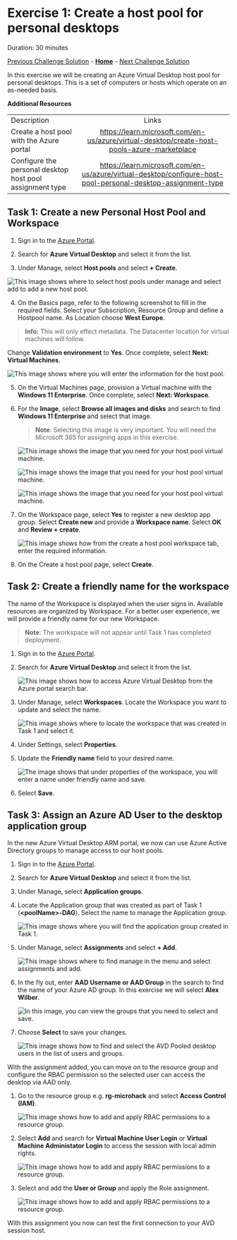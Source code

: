 # Exercise 1: Create a host pool for personal desktops

Duration:  30 minutes

[Previous Challenge Solution](./01-Personal-Hostpools-solution.md) - **[Home](../Readme.md)** - [Next Challenge Solution](02-multi-session-Hostpools-solution.md)

In this exercise we will be creating an Azure Virtual Desktop host pool for personal desktops. This is a set of computers or hosts which operate on an as-needed basis. 


**Additional Resources**

  |              |            |  
|----------|:-------------:|
| Description | Links |
| Create a host pool with the Azure portal | https://learn.microsoft.com/en-us/azure/virtual-desktop/create-host-pools-azure-marketplace |
  | Configure the personal desktop host pool assignment type | https://learn.microsoft.com/en-us/azure/virtual-desktop/configure-host-pool-personal-desktop-assignment-type | 

## Task 1: Create a new Personal Host Pool and Workspace

1.  Sign in to the [Azure Portal](https://portal.azure.com/).

2.  Search for **Azure Virtual Desktop** and select it from the list.

3.  Under Manage, select **Host pools** and select **+ Create**.
   
![This image shows where to select host pools under manage and select add to add a new host pool.](../Images/01-avdHostPool.png "Azure Virtual Desktop blade")

4.  On the Basics page, refer to the following screenshot to fill in the required fields. Select your Subscription, Resource Group and define a Hostpool name. As Location choose **West Europe**. 

> **Info:** This will only effect metadata. The Datacenter location for virtual machines will follow. 

Change **Validation environment** to **Yes**.
Once complete, select **Next: Virtual Machines**.

![This image shows where you will enter the information for the host pool.](../Images/01-createpersonalhostpool.png "Create host pool page")

5.  On the Virtual Machines page, provision a Virtual machine with the **Windows 11 Enterprise**. Once complete, select **Next: Workspace**.
   
6.  For the **Image**, select **Browse all images and disks** and search to find **Windows 11 Enterprise** and select that image.
    >**Note**: Selecting this image is very important. You will need the Microsoft 365 for assigning apps in this exercise.

    ![This image shows the image that you need for your host pool virtual machine.](../Images/01-vmwith365_1.png "Host pool Virtual Machine with image")

    ![This image shows the image that you need for your host pool virtual machine.](../Images/01-vmwith365_2.png "Host pool Virtual Machine with image")

     ![This image shows the image that you need for your host pool virtual machine.](../Images/01-vmwith365_3.png "Host pool Virtual Machine with image")

7.  On the Workspace page, select **Yes** to register a new desktop app group. Select **Create new** and provide a **Workspace name**. Select **OK** and **Review + create**.

    ![This image shows how from the create a host pool workspace tab, enter the required information.](../Images/01-hostpoolWorkspace.png "Create a host pool workspace tab")

8.  On the Create a host pool page, select **Create**.

## Task 2: Create a friendly name for the workspace

The name of the Workspace is displayed when the user signs in. Available resources are organized by Workspace. For a better user experience, we will provide a friendly name for our new Workspace. 

>**Note**: The workspace will not appear until Task 1 has completed deployment. 

1.  Sign in to the [Azure Portal](https://portal.azure.com/).

2.  Search for **Azure Virtual Desktop** and select it from the list.

    ![This image shows how to access Azure Virtual Desktop from the Azure portal search bar.](../Images/01-searchavd.png "Search for Azure Virtual Desktop")

3.  Under Manage, select **Workspaces**. Locate the Workspace you want to update and select the name.

    ![This image shows where to locate the workspace that was created in Task 1 and select it.](../Images/01-workspaceproperties.png "Select the workspace")

4.  Under Settings, select **Properties**.

5.  Update the **Friendly name** field to your desired name.

    ![The image shows that under properties of the workspace, you will enter a name under friendly name and save.](../Images/01-savefriendlyname.png "Enter a friendly name")

6.  Select **Save**.

## Task 3: Assign an Azure AD User to the desktop application group

In the new Azure Virtual Desktop ARM portal, we now can use Azure Active Directory groups to manage access to our host pools.

1.  Sign in to the [Azure Portal](https://portal.azure.com/).

2.  Search for **Azure Virtual Desktop** and select it from the list.

3.  Under Manage, select **Application groups**.
    
4.  Locate the Application group that was created as part of Task 1 (**\<poolName\>-DAG**). Select the name to manage the Application group.

    ![This image shows where you will find the application group created in Task 1.](../Images/01-avdappgroups.png "Select the application group")

5.  Under Manage, select **Assignments** and select **+ Add**.

    ![This image shows where to find manage in the menu and select assignments and add.](../Images/01-addassignments.png)

6.  In the fly out, enter **AAD Username or AAD Group** in the search to find the name of your Azure AD group. In this exercise we will select **Alex Wilber**.

    ![In this image, you can view the groups that you need to select and save.](../Images/01-avdpooleduseradd.png "Add Pooled Desktop user")

7.  Choose **Select** to save your changes.

    ![This image shows how to find and select the AVD Pooled desktop users in the list of users and groups.](../Images/01-hostpoolusers.png "Host pool users for AVD")

With the assignment added, you can move on to the resource group and configure the RBAC permission so the selected user can access the desktop via AAD only.

1.  Go to the resource group e.g. **rg-microhack** and select **Access Control (IAM)**.

    ![This image shows how to add and apply RBAC permissions to a resource group.](../Images/01-rbac1.png "Add Permissions")

2. Select **Add** and search for **Virtual Machine User Login** or **Virtual Machine Administator Login** to access the session with local admin rights.

     ![This image shows how to add and apply RBAC permissions to a resource group.](../Images/01-rbac2.png "Add Permissions")

3. Select and add the **User or Group** and apply the Role assignment. 

    ![This image shows how to add and apply RBAC permissions to a resource group.](../Images/01-rbac3.png "Add Permissions")

With this assignment you now can test the first connection to your AVD session host.
